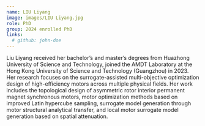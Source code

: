 ```yaml
---
name: LIU Liyang
image: images/LIU Liyang.jpg
role: PhD
group: 2024 enrolled PhD
links:
  # github: john-doe
---
```


Liu Liyang received her bachelor’s and master’s degrees from Huazhong University of Science and Technology, joined the AMDT Laboratory at the Hong Kong University of Science and Technology (Guangzhou) in 2023. Her research focuses on the surrogate-assisted multi-objective optimization design of high-efficiency motors across multiple physical fields. Her work includes the topological design of asymmetric rotor interior permanent magnet synchronous motors, motor optimization methods based on improved Latin hypercube sampling, surrogate model generation through motor structural analytical transfer, and local motor surrogate model generation based on spatial attenuation.
